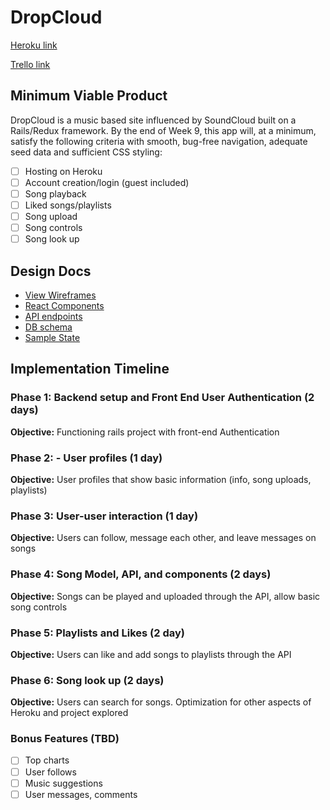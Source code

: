 # DropCloud

[Heroku link][heroku]

[Trello link][trello]

[heroku]: https://dropcloud.herokuapp.com/
[trello]: https://trello.com/b/HZxZWNIR/dropcloud

## Minimum Viable Product

DropCloud is a music based site influenced by SoundCloud built on a Rails/Redux framework. By the end of Week 9, this app will, at a minimum, satisfy the
following criteria with smooth, bug-free navigation, adequate seed data and
sufficient CSS styling:

- [ ] Hosting on Heroku
- [ ] Account creation/login (guest included)
- [ ] Song playback
- [ ] Liked songs/playlists
- [ ] Song upload
- [ ] Song controls
- [ ] Song look up

## Design Docs
* [View Wireframes][wireframes]
* [React Components][components]
* [API endpoints][api-endpoints]
* [DB schema][schema]
* [Sample State][sample-state]

[wireframes]: docs/wireframes
[components]: docs/component-hierarchy.md
[sample-state]: docs/sample-state.md
[api-endpoints]: docs/api-endpoints.md
[schema]: docs/schema.md

## Implementation Timeline

### Phase 1: Backend setup and Front End User Authentication (2 days)

**Objective:** Functioning rails project with front-end Authentication

### Phase 2: - User profiles (1 day)

**Objective:** User profiles that show basic information (info, song uploads, playlists)

### Phase 3: User-user interaction (1 day)

**Objective:** Users can follow, message each other, and leave messages on songs

### Phase 4: Song Model, API, and components (2 days)

**Objective:** Songs can be played and uploaded through the API, allow basic song controls

### Phase 5: Playlists and Likes (2 day)

**Objective:** Users can like and add songs to playlists through the API

### Phase 6: Song look up (2 days)

**Objective:** Users can search for songs. Optimization for other aspects of Heroku and project explored


### Bonus Features (TBD)
- [ ] Top charts
- [ ] User follows
- [ ] Music suggestions
- [ ] User messages, comments
